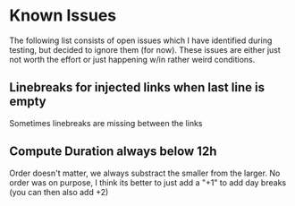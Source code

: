 # Known Issues

The following list consists of open issues which I have identified during testing, but decided to ignore them (for now). These issues are either just not worth the effort or just happening w/in rather weird conditions. 

## Linebreaks for injected links when last line is empty
Sometimes linebreaks are missing between the links

## Compute Duration always below 12h
Order doesn't matter, we always substract the smaller from the larger. No order was on purpose, I think its better to just add a "+1" to add day breaks (you can then also add +2)
